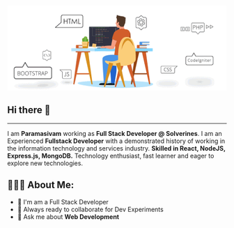 ![Banner Image](images/banner.gif)
## Hi there 👋
---
I am **Paramasivam** working as **Full Stack Developer @ Solverines**. I am an Experienced **Fullstack Developer** with a demonstrated history of working in the information technology and services industry. **Skilled in React, NodeJS, Express.js, MongoDB.** Technology enthusiast, fast learner and eager to explore new technologies.

<h2 align="left">👨🏻‍💻 About Me:</h2>

- 🔭 I'm am a Full Stack Developer
- 👯 Always ready to collaborate for Dev Experiments
- 💬 Ask me about **Web Development**
